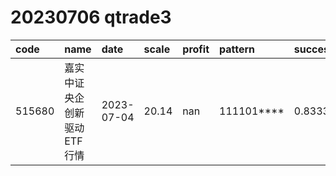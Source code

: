 
# 20230706 qtrade3
 | code | name | date | scale | profit | pattern | success_rate | success_cnt | fund_cnt | 
 | :----- | :----- | :----- | :----- | :----- | :----- | :----- | :----- | :----- | 
 | 515680 | 嘉实中证央企创新驱动ETF行情 | 2023-07-04 | 20.14 | nan | 111101**** | 0.8333333333333334 | 10 | 12 | 
